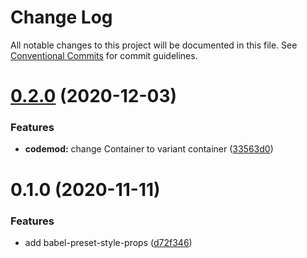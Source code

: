 # Change Log

All notable changes to this project will be documented in this file.
See [Conventional Commits](https://conventionalcommits.org) for commit guidelines.

# [0.2.0](https://github.com/reflexjs/reflex/compare/@reflexjs/babel-preset-style-props@0.1.0...@reflexjs/babel-preset-style-props@0.2.0) (2020-12-03)


### Features

* **codemod:** change Container to variant container ([33563d0](https://github.com/reflexjs/reflex/commit/33563d06087a2c7762a6b26027ef9677acc579c3))





# 0.1.0 (2020-11-11)


### Features

* add babel-preset-style-props ([d72f346](https://github.com/reflexjs/reflex/commit/d72f3462941f4bcdecf870a80ba5d165fc5ea168))
